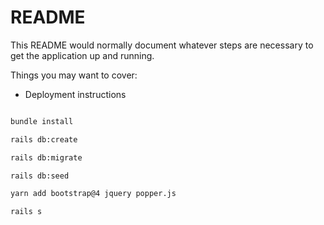 # README

This README would normally document whatever steps are necessary to get the
application up and running.

Things you may want to cover:

* Deployment instructions

```bash

bundle install

rails db:create

rails db:migrate

rails db:seed

yarn add bootstrap@4 jquery popper.js

rails s

```